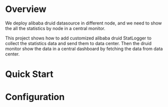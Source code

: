# Overview

We deploy alibaba druid datasource in different node, and we need to show the all the statistics by node in a central monitor.

This project shows how to add customized alibaba druid StatLogger to collect the statistics data 
and send them to data center. Then the druid monitor show the data in a central dashboard by fetching the data from data center.


# Quick Start


# Configuration

